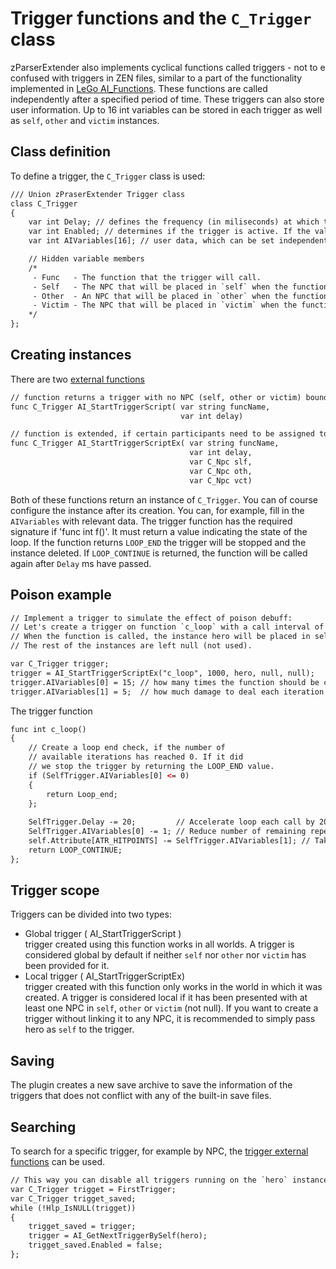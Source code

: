 # Trigger functions and the `C_Trigger` class
zParserExtender also implements cyclical functions called triggers - not to e confused with triggers in ZEN files, similar to a part of the functionality implemented in [LeGo AI_Functions](../../../../notready.md). These functions are called independently after a specified period of time. These triggers can also store user information. Up to 16 int variables can be stored in each trigger as well as `self`, `other` and `victim` instances.

## Class definition
To define a trigger, the `C_Trigger` class is used:

```dae
/// Union zPraserExtender Trigger class
class C_Trigger
{
    var int Delay; // defines the frequency (in miliseconds) at which the function will be called.
    var int Enabled; // determines if the trigger is active. If the value is equal to zero, the trigger is destroyed.
    var int AIVariables[16]; // user data, which can be set independently when creating trigger (yes, you can write there absolutely everything you want).

    // Hidden variable members
    /*
     - Func   - The function that the trigger will call.
     - Self   - The NPC that will be placed in `self` when the function is called.
     - Other  - An NPC that will be placed in `other` when the function is called.
     - Victim - The NPC that will be placed in `victim` when the function is called.
    */
};
```

## Creating instances
There are two [external functions](externals.md#ai-functions-for-working-with-ai)

```dae
// function returns a trigger with no NPC (self, other or victim) bound to it
func C_Trigger AI_StartTriggerScript( var string funcName,
                                      var int delay)

// function is extended, if certain participants need to be assigned to it
func C_Trigger AI_StartTriggerScriptEx( var string funcName,
                                        var int delay,
                                        var C_Npc slf,
                                        var C_Npc oth,
                                        var C_Npc vct) 
```

Both of these functions return an instance of `C_Trigger`. You can of course configure the instance after its creation. You can, for example, fill in the `AIVariables` with relevant data. The trigger function has the required signature if 'func int f()'. It must return a value indicating the state of the loop. If the function returns `LOOP_END` the trigger will be stopped and the instance deleted. If `LOOP_CONTINUE` is returned, the function will be called again after `Delay` ms have passed.

## Poison example

```dae
// Implement a trigger to simulate the effect of poison debuff:
// Let's create a trigger on function `c_loop` with a call interval of 1 second.
// When the function is called, the instance hero will be placed in self (although it can be any other NPC if desired).
// The rest of the instances are left null (not used).

var C_Trigger trigger;
trigger = AI_StartTriggerScriptEx("c_loop", 1000, hero, null, null);
trigger.AIVariables[0] = 15; // how many times the function should be called
trigger.AIVariables[1] = 5;  // how much damage to deal each iteration
```

The trigger function

```dae
func int c_loop()
{
    // Create a loop end check, if the number of
    // available iterations has reached 0. If it did
    // we stop the trigger by returning the LOOP_END value.
    if (SelfTrigger.AIVariables[0] <= 0)
    {
        return Loop_end;
    };
    
    SelfTrigger.Delay -= 20;         // Accelerate loop each call by 20 ms
    SelfTrigger.AIVariables[0] -= 1; // Reduce number of remaining repeats
    self.Attribute[ATR_HITPOINTS] -= SelfTrigger.AIVariables[1]; // Take health from self
    return LOOP_CONTINUE;
};
```
## Trigger scope

Triggers can be divided into two types:

- Global trigger ( AI_StartTriggerScript )</br>
trigger created using this function works in all worlds. A trigger is considered global by default if neither `self` nor `other` nor `victim` has been provided for it.
- Local trigger ( AI_StartTriggerScriptEx)</br>
trigger created with this function only works in the world in which it was created. A trigger is considered local if it has been presented with at least one NPC in `self`, `other` or `victim` (not null). If you want to create a trigger without linking it to any NPC, it is recommended to simply pass hero as `self` to the trigger.

## Saving
The plugin creates a new save archive to save the information of the triggers that does not conflict with any of the built-in save files.

## Searching
To search for a specific trigger, for example by NPC, the [trigger external functions](externals.md#ai-functions-for-working-with-ai) can be used.

```dae
// This way you can disable all triggers running on the `hero` instance
var C_Trigger trigget = FirstTrigger;
var C_Trigger trigget_saved;
while (!Hlp_IsNULL(trigget))
{
    trigget_saved = trigger;
    trigger = AI_GetNextTriggerBySelf(hero);
    trigget_saved.Enabled = false;
};
```
